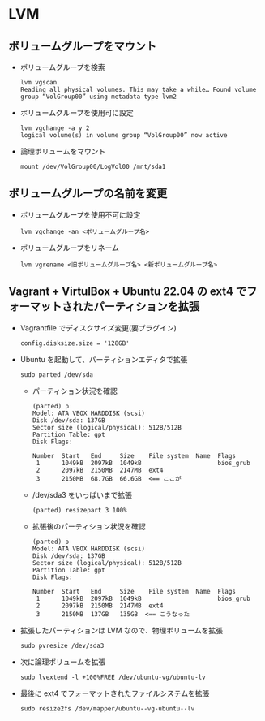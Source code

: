 # LVM

## ボリュームグループをマウント  
* ボリュームグループを検索  
    ```
    lvm vgscan
    Reading all physical volumes. This may take a while… Found volume group “VolGroup00” using metadata type lvm2
    ```
* ボリュームグループを使用可に設定  
    ```
    lvm vgchange -a y 2
    logical volume(s) in volume group “VolGroup00” now active
    ```
* 論理ボリュームをマウント  
    ```
    mount /dev/VolGroup00/LogVol00 /mnt/sda1
    ```

## ボリュームグループの名前を変更
* ボリュームグループを使用不可に設定  
    ```
    lvm vgchange -an <ボリュームグループ名>
    ```
* ボリュームグループをリネーム  
    ```
    lvm vgrename <旧ボリュームグループ名> <新ボリュームグループ名>
    ```
## Vagrant + VirtulBox + Ubuntu 22.04 の ext4 でフォーマットされたパーティションを拡張

* Vagrantfile でディスクサイズ変更(要プラグイン)  
    ```
    config.disksize.size = '128GB'
    ```
* Ubuntu を起動して、パーティションエディタで拡張  
    ```
    sudo parted /dev/sda  
    ```
  * パーティション状況を確認  
    ```
    (parted) p
    Model: ATA VBOX HARDDISK (scsi)
    Disk /dev/sda: 137GB
    Sector size (logical/physical): 512B/512B
    Partition Table: gpt
    Disk Flags:
    
    Number  Start   End     Size    File system  Name  Flags
     1      1049kB  2097kB  1049kB                     bios_grub
     2      2097kB  2150MB  2147MB  ext4
     3      2150MB  68.7GB  66.6GB  <== ここが
    ```
  * /dev/sda3 をいっぱいまで拡張  
    ```
    (parted) resizepart 3 100%
    ```
  * 拡張後のパーティション状況を確認  
    ```
    (parted) p                                                                
    Model: ATA VBOX HARDDISK (scsi)
    Disk /dev/sda: 137GB
    Sector size (logical/physical): 512B/512B
    Partition Table: gpt
    Disk Flags: 
    
    Number  Start   End     Size    File system  Name  Flags
     1      1049kB  2097kB  1049kB                     bios_grub
     2      2097kB  2150MB  2147MB  ext4
     3      2150MB  137GB   135GB  <== こうなった
    ```
* 拡張したパーティションは LVM なので、物理ボリュームを拡張  
  ```
  sudo pvresize /dev/sda3
  ```
* 次に論理ボリュームを拡張  
  ```
  sudo lvextend -l +100%FREE /dev/ubuntu-vg/ubuntu-lv
  ```
* 最後に ext4 でフォーマットされたファイルシステムを拡張  
  ```
  sudo resize2fs /dev/mapper/ubuntu--vg-ubuntu--lv
  ```
